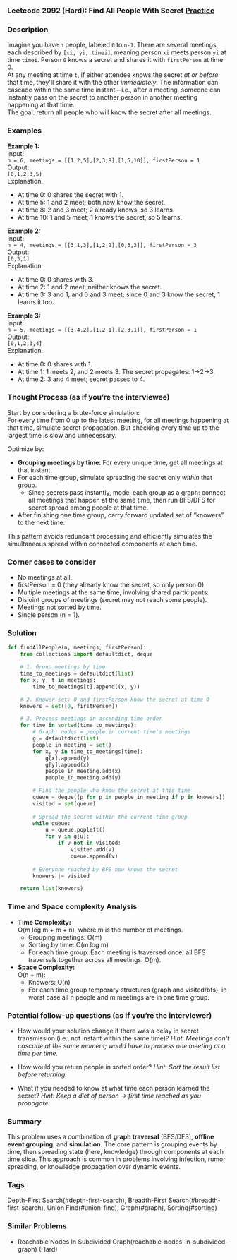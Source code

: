 ### Leetcode 2092 (Hard): Find All People With Secret [Practice](https://leetcode.com/problems/find-all-people-with-secret)

### Description  
Imagine you have `n` people, labeled `0` to `n-1`. There are several meetings, each described by `[xi, yi, timei]`, meaning person `xi` meets person `yi` at time `timei`. Person `0` knows a secret and shares it with `firstPerson` at time 0.  
At any meeting at time `t`, if either attendee knows the secret *at or before* that time, they'll share it with the other *immediately*. The information can cascade within the same time instant—i.e., after a meeting, someone can instantly pass on the secret to another person in another meeting happening at that time.  
The goal: return all people who will know the secret after all meetings.

### Examples  

**Example 1:**  
Input:  
`n = 6, meetings = [[1,2,5],[2,3,8],[1,5,10]], firstPerson = 1`  
Output:  
`[0,1,2,3,5]`  
Explanation.  
- At time 0: 0 shares the secret with 1.
- At time 5: 1 and 2 meet; both now know the secret.
- At time 8: 2 and 3 meet; 2 already knows, so 3 learns.
- At time 10: 1 and 5 meet; 1 knows the secret, so 5 learns.

**Example 2:**  
Input:  
`n = 4, meetings = [[3,1,3],[1,2,2],[0,3,3]], firstPerson = 3`  
Output:  
`[0,3,1]`  
Explanation.  
- At time 0: 0 shares with 3.
- At time 2: 1 and 2 meet; neither knows the secret.
- At time 3: 3 and 1, and 0 and 3 meet; since 0 and 3 know the secret, 1 learns it too.

**Example 3:**  
Input:  
`n = 5, meetings = [[3,4,2],[1,2,1],[2,3,1]], firstPerson = 1`  
Output:  
`[0,1,2,3,4]`  
Explanation.  
- At time 0: 0 shares with 1.
- At time 1: 1 meets 2, and 2 meets 3. The secret propagates: 1→2→3.
- At time 2: 3 and 4 meet; secret passes to 4.

### Thought Process (as if you’re the interviewee)  
Start by considering a brute-force simulation:  
For every time from 0 up to the latest meeting, for all meetings happening at that time, simulate secret propagation. But checking every time up to the largest time is slow and unnecessary.

Optimize by:
- **Grouping meetings by time**: For every unique time, get all meetings at that instant.
- For each time group, simulate spreading the secret only *within* that group.
    - Since secrets pass instantly, model each group as a graph: connect all meetings that happen at the same time, then run BFS/DFS for secret spread among people at that time.
- After finishing one time group, carry forward updated set of “knowers” to the next time.

This pattern avoids redundant processing and efficiently simulates the simultaneous spread within connected components at each time.

### Corner cases to consider  
- No meetings at all.
- firstPerson = 0 (they already know the secret, so only person 0).
- Multiple meetings at the same time, involving shared participants.
- Disjoint groups of meetings (secret may not reach some people).
- Meetings not sorted by time.
- Single person (n = 1).

### Solution

```python
def findAllPeople(n, meetings, firstPerson):
    from collections import defaultdict, deque

    # 1. Group meetings by time
    time_to_meetings = defaultdict(list)
    for x, y, t in meetings:
        time_to_meetings[t].append((x, y))

    # 2. Knower set: 0 and firstPerson know the secret at time 0
    knowers = set([0, firstPerson])

    # 3. Process meetings in ascending time order
    for time in sorted(time_to_meetings):
        # Graph: nodes = people in current time's meetings
        g = defaultdict(list)
        people_in_meeting = set()
        for x, y in time_to_meetings[time]:
            g[x].append(y)
            g[y].append(x)
            people_in_meeting.add(x)
            people_in_meeting.add(y)

        # Find the people who know the secret at this time
        queue = deque([p for p in people_in_meeting if p in knowers])
        visited = set(queue)
        
        # Spread the secret within the current time group
        while queue:
            u = queue.popleft()
            for v in g[u]:
                if v not in visited:
                    visited.add(v)
                    queue.append(v)
        
        # Everyone reached by BFS now knows the secret
        knowers |= visited

    return list(knowers)
```

### Time and Space complexity Analysis  

- **Time Complexity:**  
  O(m log m + m + n), where m is the number of meetings.  
    - Grouping meetings: O(m)
    - Sorting by time: O(m log m)
    - For each time group: Each meeting is traversed once; all BFS traversals together across all meetings: O(m).  
- **Space Complexity:**  
  O(n + m):  
    - Knowers: O(n)
    - For each time group temporary structures (graph and visited/bfs), in worst case all n people and m meetings are in one time group.

### Potential follow-up questions (as if you’re the interviewer)  

- How would your solution change if there was a delay in secret transmission (i.e., not instant within the same time)?
  *Hint: Meetings can't cascade at the same moment; would have to process one meeting at a time per time.*

- How would you return people in sorted order?
  *Hint: Sort the result list before returning.*

- What if you needed to know at what time each person learned the secret?
  *Hint: Keep a dict of person → first time reached as you propagate.*

### Summary
This problem uses a combination of **graph traversal** (BFS/DFS), **offline event grouping**, and **simulation**. The core pattern is grouping events by time, then spreading state (here, knowledge) through components at each time slice. This approach is common in problems involving infection, rumor spreading, or knowledge propagation over dynamic events.

### Tags
Depth-First Search(#depth-first-search), Breadth-First Search(#breadth-first-search), Union Find(#union-find), Graph(#graph), Sorting(#sorting)

### Similar Problems
- Reachable Nodes In Subdivided Graph(reachable-nodes-in-subdivided-graph) (Hard)